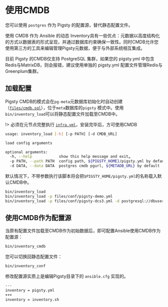 # 使用CMDB

您可以使用 `postgres` 作为 Pigsty 的配置源，替代静态配置文件。

使用 CMDB 作为 Ansible 的动态 Inventory具有一些优点：元数据以高度结构化的方式以数据表的形式呈现，并通过数据库约束确保一致性。同时CMDB允许您使用第三方的工具来编辑管理Pigsty元数据，便于与外部系统相互集成。

目前 Pigsty 的CMDB仅支持 PostgreSQL 集群，如果您的 pigsty.yml 中包含 Redis与MatrixDB，则会报错，建议使用单独的 pigsty.yml 配置文件管理Redis与Greenplum集群。 

## 加载配置

Pigsty CMDB的模式会在`pg-meta`元数据库初始化时自动创建（[`files/cmdb.sql`](https://github.com/Vonng/pigsty/blob/master/files/cmdb.sql)），位于`meta`数据库的`pigsty` 模式中。使用`bin/inventory_load`可以将静态配置文件加载至CMDB中。

!> 必须在元节点完整执行 [`infra.yml`](p-infra.md)，安装完毕后，方可使用CMDB

```bash
usage: inventory_load [-h] [-p PATH] [-d CMDB_URL]

load config arguments

optional arguments:
  -h, --help            show this help message and exit„
  -p PATH, --path PATH  config path, ${PIGSTY_HOME}/pigsty.yml by default
  -d DATA, --data DATA  postgres cmdb pgurl, ${METADB_URL} by default
```

默认情况下，不带参数执行该脚本将会把`$PIGSTY_HOME/pigsty.yml`的名称载入默认CMDB中。

```bash
bin/inventory_load
bin/inventory_load -p files/conf/pigsty-demo.yml
bin/inventory_load -p files/conf/pigsty-dcs3.yml -d postgresql://dbuser_meta:DBUser.Meta@10.10.10.10:5432/meta
```



## 使用CMDB作为配置源

当原有配置文件加载至CMDB作为初始数据后，即可配置Ansible使用CMDB作为配置源：


```bash
bin/inventory_cmdb
```

您可以切换回静态配置文件：

```bash
bin/inventory_conf
```


修改配置源实质上是编辑Pigsty目录下的 `ansible.cfg` 实现的。

```bash
---
inventory = pigsty.yml
+++
inventory = inventory.sh
```


